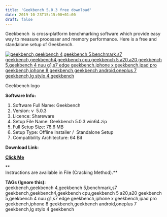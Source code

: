 ```yaml
---
title: 'Geekbench 5.0.3 free download'
date: 2019-10-23T15:15:00+01:00
draft: false
---
```


Geekbench  is cross-platform benchmarking software which provide easy way to measure processer and memory performance. Here is a free and standalone setup of Geekbench.  
  
  

[![geekbench,geekbench 4,geekbench 5,benchmark,s7 geekbench,geekbench4,geekbench cpu,geekbench 5 a20,a20 geekbench 5,geekbench 4 nuu g1,s7 edge geekbench,iphone x geekbench,ipad pro geekbench,iphone 8 geekbench,geekbench android,oneplus 7 geekbench,lg stylo 4 geekbench](https://1.bp.blogspot.com/-Nw05_6CZtlU/XbBdjld9bkI/AAAAAAAAAmY/pMkLu1jm3HsWqn2vAAniynH4BfIxicKzwCLcBGAsYHQ/s320/logo%2Bframe1.jpg "geekbench,geekbench 4,geekbench 5,benchmark,s7 geekbench,geekbench4,geekbench cpu,geekbench 5 a20,a20 geekbench 5,geekbench 4 nuu g1,s7 edge geekbench,iphone x geekbench,ipad pro geekbench,iphone 8 geekbench,geekbench android,oneplus 7 geekbench,lg stylo 4 geekbench")](https://1.bp.blogspot.com/-Nw05_6CZtlU/XbBdjld9bkI/AAAAAAAAAmY/pMkLu1jm3HsWqn2vAAniynH4BfIxicKzwCLcBGAsYHQ/s1600/logo%2Bframe1.jpg)

Geekbench logo

  

  

**Software Info:**

1.  Software Full Name: Geekbench
2.  Version: v  5.0.3 
3.  Licence: Shareware
4.  Setup File Name: Geekbench 5.0.3 win64.zip 
5.  Full Setup Size: 78.6 MB
6.  Setup Type: Offline Installer /  Standalone Setup
7.  Compatibility Architecture: 64 Bit 

**Download Link:**

**[Click Me](https://mega.nz/#!5Z9hASja!RJmjKZe2fv7YZVOeUc0av8TjLA9eVkj3AbWB9OAj0Dg)**  
  
**  
Instructions are available in File (Cracking Method).**  
  
  
  

  

**TAGs (Ignore this):**  
geekbench,geekbench 4,geekbench 5,benchmark,s7 geekbench,geekbench4,geekbench cpu,geekbench 5 a20,a20 geekbench 5,geekbench 4 nuu g1,s7 edge geekbench,iphone x geekbench,ipad pro geekbench,iphone 8 geekbench,geekbench android,oneplus 7 geekbench,lg stylo 4 geekbench